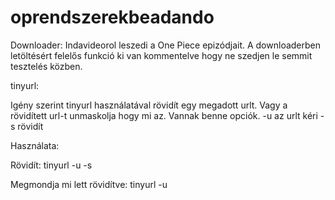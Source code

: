 # oprendszerekbeadando

Downloader:
Indavideorol leszedi a One Piece epizódjait.
A  downloaderben letöltésért felelős funkció ki van kommentelve hogy ne szedjen le semmit tesztelés közben.

tinyurl:

Igény szerint tinyurl használatával rövidít egy megadott urlt. Vagy a rövidített url-t unmaskolja hogy mi az.
Vannak benne opciók. 
-u az urlt kéri
-s rövidít

Használata:

Rövidít:
tinyurl -u <url> -s 

Megmondja mi lett rövidítve:
tinyurl -u <url>
  
